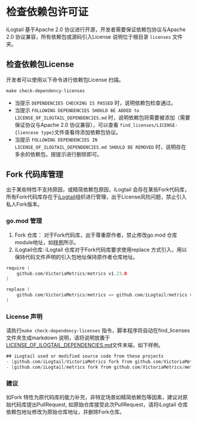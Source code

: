 # 检查依赖包许可证

iLogtail 基于Apache 2.0 协议进行开源，开发者需要保证依赖包协议与Apache 2.0 协议兼容，所有依赖包或源码引入License 说明位于根目录 `licenses` 文件夹。

## 检查依赖包License

开发者可以使用以下命令进行依赖包License 扫描。

```makefile
make check-dependency-licenses
```

- 当提示 `DEPENDENCIES CHECKING IS PASSED` 时，说明依赖包检查通过。
- 当提示 `FOLLOWING DEPENDENCIES SHOULD BE ADDED to LICENSE_OF_ILOGTAIL_DEPENDENCIES.md` 时，说明依赖包将需要被添加（需要保证协议与Apache 2.0 协议兼容），可以查看 `find_licenses/LICENSE-{liencese type}`文件查看待添加依赖包协议。
- 当提示 `FOLLOWING DEPENDENCIES IN LICENSE_OF_ILOGTAIL_DEPENDENCIES.md SHOULD BE REMOVED` 时，说明存在多余的依赖包，按提示进行删除即可。

## Fork 代码库管理

出于某些特性不支持原因，或精简依赖包原因，iLogtail 会存在某些Fork代码库，所有Fork代码库存在于[iLogtail](https://github.com/iLogtail)组织进行管理，出于License风险问题，禁止引入私人Fork版本。

### go.mod 管理

1. Fork 仓库： 对于Fork代码库，出于尊重原作者，禁止修改go.mod 仓库module地址，如[样例](https://github.com/iLogtail/go-mysql/blob/master/go.mod)所示。
2. iLogtail仓库: iLogtail 仓库对于Fork代码库要求使用replace 方式引入，用以保持代码文件声明的引入包地址保持原作者仓库地址。

```go
require (
    github.com/VictoriaMetrics/metrics v1.23.0
)

replace (
    github.com/VictoriaMetrics/metrics => github.com/iLogtail/metrics v1.23.0-ilogtail
)
```

### License 声明

请执行`make check-dependency-licenses` 指令，脚本程序将自动在find_licenses文件夹生成markdown 说明，请将说明放置于[LICENSE_OF_ILOGTAIL_DEPENDENCIES.md](../../../../licenses/LICENSE_OF_ILOGTAIL_DEPENDENCIES.md)文件末端，如下样例。

```go
## iLogtail used or modified source code from these projects
- [github.com/iLogtail/VictoriaMetrics fork from github.com/VictoriaMetrics/VictoriaMetrics](http://github.com/iLogtail/VictoriaMetrics) based on Apache-2.0
- [github.com/iLogtail/metrics fork from github.com/VictoriaMetrics/metrics](http://github.com/iLogtail/metrics) based on MIT
```

### 建议

如Fork 特性为原代码库的能力补充，非特定场景如精简依赖包等因素，建议对原始代码库提出PullRequest, 如原始仓库接受此次PullRequest，请将iLogtail 仓库依赖包地址修改为原始仓库地址，并删除Fork仓库。
